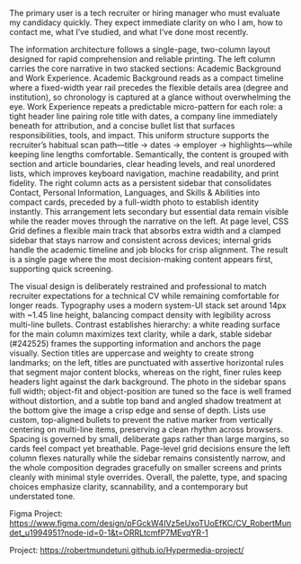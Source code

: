 The primary user is a tech recruiter or hiring manager who must evaluate my candidacy quickly. They expect immediate clarity on who I am, how to contact me, what I’ve studied, and what I’ve done most recently.

The information architecture follows a single-page, two-column layout designed for rapid comprehension and reliable printing. The left column carries the core narrative in two stacked sections: Academic Background and Work Experience. Academic Background reads as a compact timeline where a fixed-width year rail precedes the flexible details area (degree and institution), so chronology is captured at a glance without overwhelming the eye. Work Experience repeats a predictable micro-pattern for each role: a tight header line pairing role title with dates, a company line immediately beneath for attribution, and a concise bullet list that surfaces responsibilities, tools, and impact. This uniform structure supports the recruiter’s habitual scan path—title → dates → employer → highlights—while keeping line lengths comfortable. Semantically, the content is grouped with section and article boundaries, clear heading levels, and real unordered lists, which improves keyboard navigation, machine readability, and print fidelity. The right column acts as a persistent sidebar that consolidates Contact, Personal Information, Languages, and Skills & Abilities into compact cards, preceded by a full-width photo to establish identity instantly. This arrangement lets secondary but essential data remain visible while the reader moves through the narrative on the left. At page level, CSS Grid defines a flexible main track that absorbs extra width and a clamped sidebar that stays narrow and consistent across devices; internal grids handle the academic timeline and job blocks for crisp alignment. The result is a single page where the most decision-making content appears first, supporting quick screening.


The visual design is deliberately restrained and professional to match recruiter expectations for a technical CV while remaining comfortable for longer reads. Typography uses a modern system-UI stack set around 14px with ~1.45 line height, balancing compact density with legibility across multi-line bullets. Contrast establishes hierarchy: a white reading surface for the main column maximizes text clarity, while a dark, stable sidebar (#242525) frames the supporting information and anchors the page visually. Section titles are uppercase and weighty to create strong landmarks; on the left, titles are punctuated with assertive horizontal rules that segment major content blocks, whereas on the right, finer rules keep headers light against the dark background. The photo in the sidebar spans full width; object-fit and object-position are tuned so the face is well framed without distortion, and a subtle top band and angled shadow treatment at the bottom give the image a crisp edge and sense of depth. Lists use custom, top-aligned bullets to prevent the native marker from vertically centering on multi-line items, preserving a clean rhythm across browsers. Spacing is governed by small, deliberate gaps rather than large margins, so cards feel compact yet breathable. Page-level grid decisions ensure the left column flexes naturally while the sidebar remains consistently narrow, and the whole composition degrades gracefully on smaller screens and prints cleanly with minimal style overrides. Overall, the palette, type, and spacing choices emphasize clarity, scannability, and a contemporary but understated tone.


Figma Project: https://www.figma.com/design/pFGckW4IVz5eUxoTUoEfKC/CV_RobertMundet_u1994951?node-id=0-1&t=ORRLtcmfP7MEvqYR-1

Project: https://robertmundetuni.github.io/Hypermedia-project/

